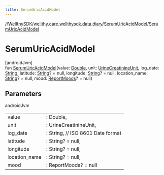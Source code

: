 ```yaml
---
title: SerumUricAcidModel
---
```

//[WellthySDK](../../../index.html)/[wellthy.care.wellthysdk.data.diary](../index.html)/[SerumUricAcidModel](index.html)/[SerumUricAcidModel](-serum-uric-acid-model.html)



# SerumUricAcidModel



[androidJvm]\
fun [SerumUricAcidModel](-serum-uric-acid-model.html)(value: [Double](https://kotlinlang.org/api/latest/jvm/stdlib/kotlin/-double/index.html), unit: [UrineCreatinineUnit](../-urine-creatinine-unit/index.html), log_date: [String](https://kotlinlang.org/api/latest/jvm/stdlib/kotlin/-string/index.html), latitude: [String](https://kotlinlang.org/api/latest/jvm/stdlib/kotlin/-string/index.html)? = null, longitude: [String](https://kotlinlang.org/api/latest/jvm/stdlib/kotlin/-string/index.html)? = null, location_name: [String](https://kotlinlang.org/api/latest/jvm/stdlib/kotlin/-string/index.html)? = null, mood: [ReportMoods](../-report-moods/index.html)? = null)



## Parameters


androidJvm

| | |
|---|---|
| value | : Double, |
| unit | : UrineCreatinineUnit, |
| log_date | : String, // ISO 8601 Date format |
| latitude | : String? = null, |
| longitude | : String? = null, |
| location_name | : String? = null, |
| mood | : ReportMoods? = null |





